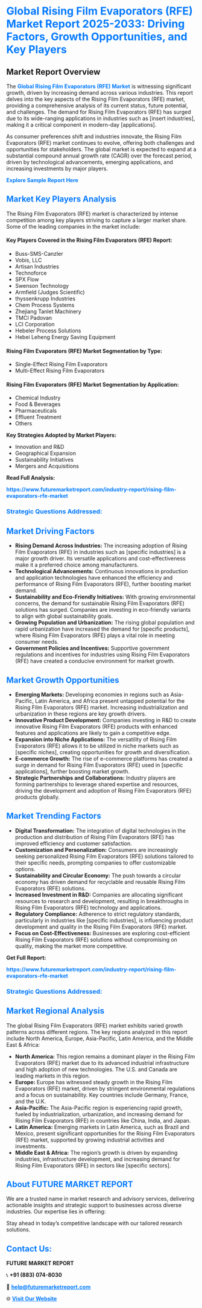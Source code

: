 <h1 style="color: #007BFF;">Global Rising Film Evaporators (RFE) Market Report 2025-2033: Driving Factors, Growth Opportunities, and Key Players</h1>

<section id="overview">
<h2>Market Report Overview</h2>
<p>The <a href="https://www.futuremarketreport.com/industry-report/rising-film-evaporators-rfe-market" style="color: #007BFF; text-decoration: none;"><strong>Global Rising Film Evaporators (RFE) Market</strong></a> is witnessing significant growth, driven by increasing demand across various industries. This report delves into the key aspects of the Rising Film Evaporators (RFE) market, providing a comprehensive analysis of its current status, future potential, and challenges. The demand for Rising Film Evaporators (RFE) has surged due to its wide-ranging applications in industries such as [insert industries], making it a critical component in modern-day [applications].</p>
<p>As consumer preferences shift and industries innovate, the Rising Film Evaporators (RFE) market continues to evolve, offering both challenges and opportunities for stakeholders. The global market is expected to expand at a substantial compound annual growth rate (CAGR) over the forecast period, driven by technological advancements, emerging applications, and increasing investments by major players.</p>
</section>

<section id="overview">
<p><a href="https://www.futuremarketreport.com/request-sample/reportId=41741" style="color: #007BFF; text-decoration: none;"><strong>Explore Sample Report Here</strong></a></p>
</section>

<section id="key-players">
<h2 style="color: #007BFF;">Market Key Players Analysis</h2>
<p>The Rising Film Evaporators (RFE) market is characterized by intense competition among key players striving to capture a larger market share. Some of the leading companies in the market include:</p>
<h4>Key Players Covered in the Rising Film Evaporators (RFE) Report:</h4>
<ul><li>Buss-SMS-Canzler</li><li>Vobis, LLC</li><li>Artisan Industries</li><li>Technoforce</li><li>SPX Flow</li><li>Swenson Technology</li><li>Armfield (Judges Scientific)</li><li>thyssenkrupp Industries</li><li>Chem Process Systems</li><li>Zhejiang Tanlet Machinery</li><li>TMCI Padovan</li><li>LCI Corporation</li><li>Hebeler Process Solutions</li><li>Hebei Leheng Energy Saving Equipment</li></ul>
<h4>Rising Film Evaporators (RFE) Market Segmentation by Type:</h4>
<ul><li>Single-Effect Rising Film Evaporators</li><li>Multi-Effect Rising Film Evaporators</li></ul>

<h4>Rising Film Evaporators (RFE) Market Segmentation by Application:</h4>
<ul><li>Chemical Industry</li><li>Food &amp; Beverages</li><li>Pharmaceuticals</li><li>Effluent Treatment</li><li>Others</li></ul>
<p><strong>Key Strategies Adopted by Market Players:</strong></p>
<ul>
<li>Innovation and R&D</li>
<li>Geographical Expansion</li>
<li>Sustainability Initiatives</li>
<li>Mergers and Acquisitions</li>
</ul>
</section>

<section>
<p><strong>Read Full Analysis: </strong></p><a href="https://www.futuremarketreport.com/industry-report/rising-film-evaporators-rfe-market" style="color: #007BFF; text-decoration: none;"><strong>https://www.futuremarketreport.com/industry-report/rising-film-evaporators-rfe-market</strong></a>
<h3 style="color: #007BFF;">Strategic Questions Addressed:</h3>
</section>

<section id="driving-factors">
<h2 style="color: #007BFF;">Market Driving Factors</h2>
<ul>
<li><strong>Rising Demand Across Industries:</strong> The increasing adoption of Rising Film Evaporators (RFE) in industries such as [specific industries] is a major growth driver. Its versatile applications and cost-effectiveness make it a preferred choice among manufacturers.</li>
<li><strong>Technological Advancements:</strong> Continuous innovations in production and application technologies have enhanced the efficiency and performance of Rising Film Evaporators (RFE), further boosting market demand.</li>
<li><strong>Sustainability and Eco-Friendly Initiatives:</strong> With growing environmental concerns, the demand for sustainable Rising Film Evaporators (RFE) solutions has surged. Companies are investing in eco-friendly variants to align with global sustainability goals.</li>
<li><strong>Growing Population and Urbanization:</strong> The rising global population and rapid urbanization have increased the demand for [specific products], where Rising Film Evaporators (RFE) plays a vital role in meeting consumer needs.</li>
<li><strong>Government Policies and Incentives:</strong> Supportive government regulations and incentives for industries using Rising Film Evaporators (RFE) have created a conducive environment for market growth.</li>
</ul>
</section>

<section id="growth-opportunities">
<h2 style="color: #007BFF;">Market Growth Opportunities</h2>
<ul>
<li><strong>Emerging Markets:</strong> Developing economies in regions such as Asia-Pacific, Latin America, and Africa present untapped potential for the Rising Film Evaporators (RFE) market. Increasing industrialization and urbanization in these regions are key growth drivers.</li>
<li><strong>Innovative Product Development:</strong> Companies investing in R&D to create innovative Rising Film Evaporators (RFE) products with enhanced features and applications are likely to gain a competitive edge.</li>
<li><strong>Expansion into Niche Applications:</strong> The versatility of Rising Film Evaporators (RFE) allows it to be utilized in niche markets such as [specific niches], creating opportunities for growth and diversification.</li>
<li><strong>E-commerce Growth:</strong> The rise of e-commerce platforms has created a surge in demand for Rising Film Evaporators (RFE) used in [specific applications], further boosting market growth.</li>
<li><strong>Strategic Partnerships and Collaborations:</strong> Industry players are forming partnerships to leverage shared expertise and resources, driving the development and adoption of Rising Film Evaporators (RFE) products globally.</li>
</ul>
</section>

<section id="trending-factors">
<h2 style="color: #007BFF;">Market Trending Factors</h2>
<ul>
<li><strong>Digital Transformation:</strong> The integration of digital technologies in the production and distribution of Rising Film Evaporators (RFE) has improved efficiency and customer satisfaction.</li>
<li><strong>Customization and Personalization:</strong> Consumers are increasingly seeking personalized Rising Film Evaporators (RFE) solutions tailored to their specific needs, prompting companies to offer customizable options.</li>
<li><strong>Sustainability and Circular Economy:</strong> The push towards a circular economy has driven demand for recyclable and reusable Rising Film Evaporators (RFE) solutions.</li>
<li><strong>Increased Investment in R&D:</strong> Companies are allocating significant resources to research and development, resulting in breakthroughs in Rising Film Evaporators (RFE) technology and applications.</li>
<li><strong>Regulatory Compliance:</strong> Adherence to strict regulatory standards, particularly in industries like [specific industries], is influencing product development and quality in the Rising Film Evaporators (RFE) market.</li>
<li><strong>Focus on Cost-Effectiveness:</strong> Businesses are exploring cost-efficient Rising Film Evaporators (RFE) solutions without compromising on quality, making the market more competitive.</li>
</ul>
</section>

<section>
<p><strong>Get Full Report: </strong></p><a href="https://www.futuremarketreport.com/industry-report/rising-film-evaporators-rfe-market" style="color: #007BFF; text-decoration: none;"><strong>https://www.futuremarketreport.com/industry-report/rising-film-evaporators-rfe-market</strong></a>
<h3 style="color: #007BFF;">Strategic Questions Addressed:</h3>
</section>


<section id="regional-analysis">
<h2 style="color: #007BFF;">Market Regional Analysis</h2>
<p>The global Rising Film Evaporators (RFE) market exhibits varied growth patterns across different regions. The key regions analyzed in this report include North America, Europe, Asia-Pacific, Latin America, and the Middle East & Africa:</p>
<ul>
<li><strong>North America:</strong> This region remains a dominant player in the Rising Film Evaporators (RFE) market due to its advanced industrial infrastructure and high adoption of new technologies. The U.S. and Canada are leading markets in this region.</li>
<li><strong>Europe:</strong> Europe has witnessed steady growth in the Rising Film Evaporators (RFE) market, driven by stringent environmental regulations and a focus on sustainability. Key countries include Germany, France, and the U.K.</li>
<li><strong>Asia-Pacific:</strong> The Asia-Pacific region is experiencing rapid growth, fueled by industrialization, urbanization, and increasing demand for Rising Film Evaporators (RFE) in countries like China, India, and Japan.</li>
<li><strong>Latin America:</strong> Emerging markets in Latin America, such as Brazil and Mexico, present significant opportunities for the Rising Film Evaporators (RFE) market, supported by growing industrial activities and investments.</li>
<li><strong>Middle East & Africa:</strong> The region’s growth is driven by expanding industries, infrastructure development, and increasing demand for Rising Film Evaporators (RFE) in sectors like [specific sectors].</li>
</ul>
</section>

<footer>
<h2 style="color: #007BFF;">About FUTURE MARKET REPORT</h2>
<p>We are a trusted name in market research and advisory services, delivering actionable insights and strategic support to businesses across diverse industries. Our expertise lies in offering:</p>

<p>Stay ahead in today’s competitive landscape with our tailored research solutions.</p>

<h2 style="color: #007BFF;">Contact Us:</h2>
<p><strong>FUTURE MARKET REPORT</strong></p>
<p>📞 <strong>+91 (883) 074-8030</strong></p>
<p>📧 <strong><a href="mailto:help@futuremarketreport.com" style="color: #007BFF;">help@futuremarketreport.com</a></strong></p>
<p>🌐 <strong><a href="https://www.futuremarketreport.com/" style="color: #007BFF;">Visit Our Website</a></strong></p>
</footer>